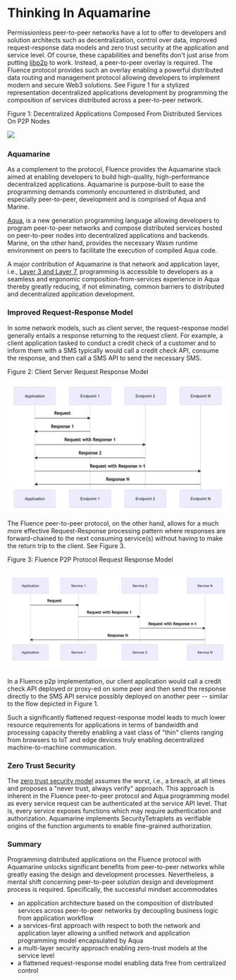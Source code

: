 # Thinking In Aquamarine

Permissionless peer-to-peer networks have a lot to offer to developers and solution architects such as decentralization,  control over data, improved request-response data models and zero trust security at the application and service level. Of course, these capabilities and benefits don't just arise from putting [libp2p](https://libp2p.io/) to work. Instead, a peer-to-peer overlay is required. The Fluence protocol provides such an overlay enabling a powerful distributed data routing and management protocol allowing developers to implement modern and secure Web3 solutions. See Figure 1 for a stylized representation decentralized applications development by programming the composition of services distributed across a peer-to-peer network.

Figure 1: Decentralized Applications Composed From Distributed Services On P2P Nodes 

![](https://i.imgur.com/XxC7NN3.png)

### 

### Aquamarine

As a complement to the protocol, Fluence provides the Aquamarine stack aimed at enabling developers to build high-quality, high-performance decentralized applications. Aquamarine is purpose-built to ease the programming demands commonly encountered in distributed, and especially peer-to-peer, development and is comprised of Aqua and Marine. 

[Aqua](https://doc.fluence.dev/aqua-book/), is  a new generation programming language allowing developers to program peer-to-peer networks and compose distributed services hosted on peer-to-peer nodes into decentralized applications and backends. Marine, on the other hand, provides the necessary Wasm runtime environment on peers to facilitate the execution of compiled Aqua code. 

A major contribution of Aquamarine is that network and application layer, i.e.,  [Layer 3 and Layer 7](https://en.wikipedia.org/wiki/OSI_model), programming is accessible to developers as a seamless and ergonomic composition-from-services experience in Aqua thereby greatly reducing, if not eliminating, common barriers to distributed and decentralized application development. 

### **Improved Request-Response Model**

In some network models, such as client server, the request-response model generally entails a response returning to the request client. For example, a client application tasked to conduct a credit check of a customer and to inform them with a SMS typically would call a credit check API, consume the response, and then call a SMS API to send the necessary SMS.

Figure 2: Client Server Request Response Model

![](.gitbook/assets/image%20%2811%29.png)

The Fluence peer-to-peer protocol, on the other hand, allows for a much more effective Request-Response processing pattern where responses are forward-chained to the next consuming service\(s\) without having to make the return trip to the client. See Figure 3.

Figure 3: Fluence P2P Protocol Request Response Model

![](.gitbook/assets/image%20%2810%29.png)

In a Fluence p2p implementation, our client application would call a credit check API deployed or proxy-ed on some peer and then send the response directly to the SMS API service possibly deployed on another peer -- similar to the flow depicted in Figure 1.

Such a significantly flattened request-response model leads to much lower resource requirements for applications in terms of bandwidth and processing capacity thereby enabling a vast class of "thin" clients ranging from browsers to IoT and edge devices truly enabling decentralized machine-to-machine communication.

### **Zero Trust Security**

The [zero trust security model](https://en.wikipedia.org/wiki/Zero_trust_security_model) assumes the worst, i.e., a breach, at all times and proposes a "never trust, always verify" approach. This approach is inherent in the Fluence peer-to-peer protocol and Aqua programming model as every service request can be authenticated at the service API level. That is, every service exposes functions which may require authentication and authorization. Aquamarine implements SecurityTetraplets as verifiable origins of the function arguments to enable fine-grained authorization.

### Summary

Programming distributed applications on the Fluence protocol with Aquamarine unlocks significant benefits from peer-to-peer networks while greatly easing  the design and development processes. Nevertheless, a mental shift concerning peer-to-peer solution design and development process is required. Specifically, the successful mindset accommodates

* an application architecture based on the composition of distributed services across peer-to-peer networks by decoupling business logic from application workflow
* a services-first approach with respect to both the network and application layer allowing a unified network and application  programming model encapsulated by Aqua
* a multi-layer security approach enabling zero-trust models at the service level
* a flattened request-response model enabling data free from centralized control

